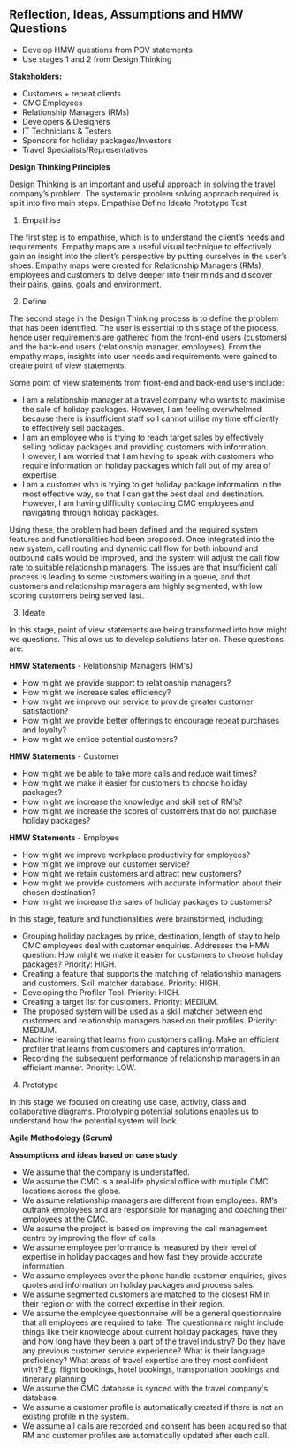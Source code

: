 **<h2>Reflection, Ideas, Assumptions and HMW Questions</h2>**
- Develop HMW questions from POV statements
- Use stages 1 and 2 from Design Thinking

**Stakeholders:**
- Customers + repeat clients
- CMC Employees
- Relationship Managers (RMs)
- Developers & Designers
- IT Technicians & Testers
- Sponsors for holiday packages/Investors
- Travel Specialists/Representatives

**Design Thinking Principles**

Design Thinking is an important and useful approach in solving the travel company’s problem. The systematic problem solving approach required is split into five main steps.
Empathise
Define
Ideate
Prototype
Test

1. Empathise

The first step is to empathise, which is to understand the client’s needs and requirements. Empathy maps are a useful visual technique to effectively gain an insight into the client’s perspective by putting ourselves in the user’s shoes. Empathy maps were created for Relationship Managers (RMs), employees and customers to delve deeper into their minds and discover their pains, gains, goals and environment.

2. Define

The second stage in the Design Thinking process is to define the problem that has been identified. The user is essential to this stage of the process, hence user requirements are gathered from the front-end users (customers) and the back-end users (relationship manager, employees). From the empathy maps, insights into user needs and requirements were gained to create point of view statements.

Some point of view statements from  front-end and back-end users include:
- I am a relationship manager at a travel company who wants to maximise the sale of holiday packages. However, I am feeling overwhelmed because there is insufficient staff so I cannot utilise my time efficiently to effectively sell packages.
- I am an employee who is trying to reach target sales by effectively selling holiday packages and providing customers with information. However, I am worried that I am having to speak with customers who require information on holiday packages which fall out of my area of expertise.
- I am a customer who is trying to get holiday package information in the most effective way, so that I can get the best deal and destination. However, I am having difficulty contacting CMC employees and navigating through holiday packages.

Using these, the problem had been defined and the required system features and functionalities had been proposed. Once integrated into the new system, call routing and dynamic call flow for both inbound and outbound calls would be improved, and the system will adjust the call flow rate to suitable relationship managers. The issues are that insufficient call process is leading to some customers waiting in a queue, and that customers and relationship managers are highly segmented, with low scoring customers being served last.

3. Ideate

In this stage, point of view statements are being transformed into how might we questions. This allows us to develop solutions later on. These questions are:

**HMW Statements** - Relationship Managers (RM's)
- How might we provide support to relationship managers? 
- How might we increase sales efficiency? 
- How might we improve our service to provide greater customer satisfaction? 
- How might we provide better offerings to encourage repeat purchases and loyalty? 
- How might we entice potential customers?

**HMW Statements** - Customer
- How might we be able to take more calls and reduce wait times?
- How might we make it easier for customers to choose holiday packages?
- How might we increase the knowledge and skill set of RM’s?
- How might we increase the scores of customers that do not purchase holiday packages?

**HMW Statements** - Employee
- How might we improve workplace productivity for employees?
- How might we improve our customer service?
- How might we retain customers and attract new customers?
- How might we provide customers with accurate information about their chosen destination?
- How might we increase the sales of holiday packages to customers?

In this stage, feature and functionalities were brainstormed, including:
- Grouping holiday packages by price, destination, length of stay to help CMC employees deal with customer enquiries. Addresses the HMW question: How might we make it easier for customers to choose holiday packages? Priority: HIGH.
- Creating a feature that supports the matching of relationship managers and customers. Skill matcher database. Priority: HIGH.
- Developing the Profiler Tool. Priority: HIGH.
- Creating a target list for customers. Priority: MEDIUM.
- The proposed system will be used as a skill matcher between end customers and relationship managers based on their profiles. Priority: MEDIUM.
- Machine learning that learns from customers calling. Make an efficient profiler that learns from customers and captures information.
- Recording the subsequent performance of relationship managers in an efficient manner. Priority: LOW.

4. Prototype

In this stage we focused on creating use case, activity, class and collaborative diagrams. Prototyping potential solutions enables us to understand how the potential system will look.

**Agile Methodology (Scrum)**


**Assumptions and ideas based on case study**
- We assume that the company is understaffed.
- We assume the CMC is a real-life physical office with multiple CMC locations across the globe.
- We assume relationship managers are different from employees. RM’s outrank employees and are responsible for managing and coaching their employees at the CMC.
- We assume the project is based on improving the call management centre by improving the flow of calls.
- We assume employee performance is measured by their level of expertise in holiday packages and how fast they provide accurate information.
- We assume employees over the phone handle customer enquiries, gives quotes and information on holiday packages and process sales. 
- We assume segmented customers are matched to the closest RM in their region or with the correct expertise in their region.
- We assume the employee questionnaire will be a general questionnaire that all employees are required to take. The questionnaire might include things like their knowledge about current holiday packages, have they and how long have they been a part of the travel industry? Do they have any previous customer service experience? What is their language proficiency? What areas of travel expertise are they most confident with? E.g. flight bookings, hotel bookings, transportation bookings and itinerary planning
- We assume the CMC database is synced with the travel company's database.
- We assume a customer profile is automatically created if there is not an existing profile in the system.
- We assume all calls are recorded and consent has been acquired so that RM and customer profiles are automatically updated after each call.
